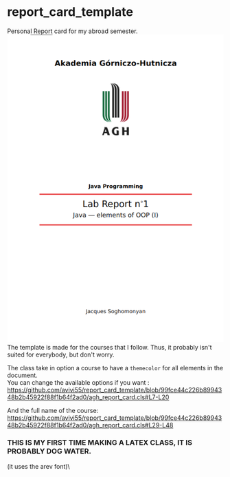 # report_card_template

Personal Report card for my abroad semester.\
![](example.png)\
The template is made for the courses that I follow. Thus, it probably isn't suited for everybody, but don't worry.

The class take in option a course to have a `themecolor` for all elements in the document.\
You can change the available options if you want : https://github.com/avivi55/report_card_template/blob/99fce44c226b8994348b2b45922f88f1b64f2ad0/agh_report_card.cls#L7-L20

And the full name of the course: https://github.com/avivi55/report_card_template/blob/99fce44c226b8994348b2b45922f88f1b64f2ad0/agh_report_card.cls#L29-L48


### THIS IS MY FIRST TIME MAKING A LATEX CLASS, IT IS PROBABLY DOG WATER. 
(it uses the arev font)\
